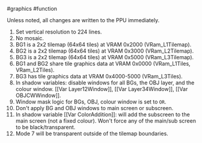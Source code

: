 #graphics #function

Unless noted, all changes are written to the PPU immediately.

1. Set vertical resolution to 224 lines.
2. No mosaic.
3. BG1 is a 2x2 tilemap (64x64 tiles) at VRAM 0x2000 (VRam_L1Tilemap).
4. BG2 is a 2x2 tilemap (64x64 tiles) at VRAM 0x3000 (VRam_L2Tilemap).
5. BG3 is a 2x2 tilemap (64x64 tiles) at VRAM 0x5000 (VRam_L3Tilemap).
6. BG1 and BG2 share tile graphics data at VRAM 0x0000 (VRam_L1Tiles, VRam_L2Tiles).
7. BG3 has tile graphics data at VRAM 0x4000-5000 (VRam_L3Tiles).
8. In shadow variables: disable windows for all BGs, the OBJ layer, and the colour window. [[Var Layer12Window]], [[Var Layer34Window]], [[Var OBJCWWindow]].
9. Window mask logic for BGs, OBJ, colour window is set to `OR`.
10. Don't apply BG and OBJ windows to main screen or subscreen.
11. In shadow variable [[Var ColorAddition]]: will add the subscreen to the main screen (not a fixed colour). Won't force any of the main/sub screen to be black/transparent.
12. Mode 7 will be transparent outside of the tilemap boundaries.